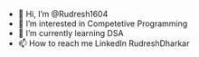 - 👋 Hi, I’m @Rudresh1604
- 👀 I’m interested in Competetive Programming
- 🌱 I’m currently learning DSA 
- 📫 How to reach me LinkedIn RudreshDharkar 

<!---
Rudresh1604/Rudresh1604 is a ✨ special ✨ repository because its `README.md` (this file) appears on your GitHub profile.
You can click the Preview link to take a look at your changes.
--->
